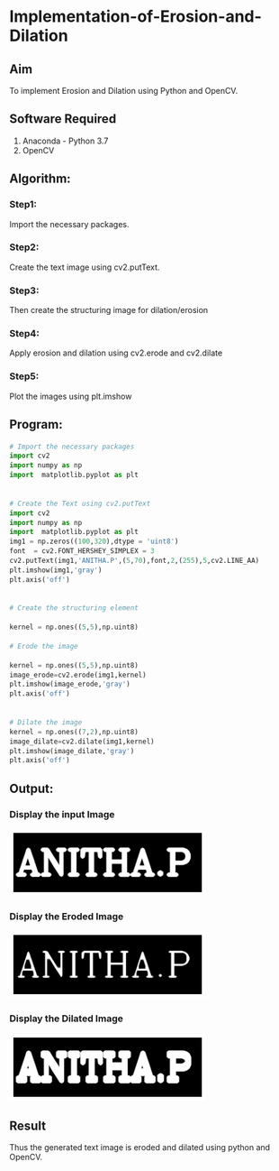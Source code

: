 # Implementation-of-Erosion-and-Dilation
## Aim
To implement Erosion and Dilation using Python and OpenCV.
## Software Required
1. Anaconda - Python 3.7
2. OpenCV
## Algorithm:
### Step1:
Import the necessary packages.

### Step2:
Create the text image using cv2.putText.

### Step3:
Then create the structuring image for dilation/erosion

### Step4:
Apply erosion and dilation using cv2.erode and cv2.dilate

### Step5:
Plot the images using plt.imshow
## Program:

``` python
# Import the necessary packages
import cv2
import numpy as np
import  matplotlib.pyplot as plt


# Create the Text using cv2.putText
import cv2
import numpy as np
import  matplotlib.pyplot as plt
img1 = np.zeros((100,320),dtype = 'uint8')
font  = cv2.FONT_HERSHEY_SIMPLEX = 3
cv2.putText(img1,'ANITHA.P',(5,70),font,2,(255),5,cv2.LINE_AA)
plt.imshow(img1,'gray')
plt.axis('off')


# Create the structuring element

kernel = np.ones((5,5),np.uint8)

# Erode the image

kernel = np.ones((5,5),np.uint8)
image_erode=cv2.erode(img1,kernel)
plt.imshow(image_erode,'gray')
plt.axis('off')


# Dilate the image
kernel = np.ones((7,2),np.uint8)
image_dilate=cv2.dilate(img1,kernel)
plt.imshow(image_dilate,'gray')
plt.axis('off')

```
## Output:

### Display the input Image
![output](./download.png)

### Display the Eroded Image
![output](./erode.png)



### Display the Dilated Image
![output](./dilated.png)
## Result
Thus the generated text image is eroded and dilated using python and OpenCV.
